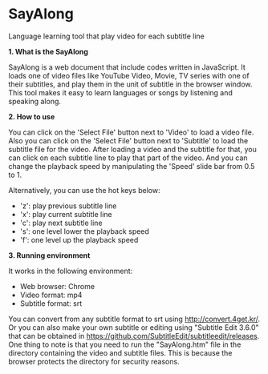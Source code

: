 # SayAlong
Language learning tool that play video for each subtitle line

**1. What is the SayAlong**

SayAlong is a web document that include codes written in JavaScript. It loads one of video files like YouTube Video, Movie, TV series with one of their subtitles, and play them in the unit of subtitle in the browser window. This tool makes it easy to learn languages or songs by listening and speaking along.

**2. How to use**

You can click on the 'Select File' button next to 'Video' to load a video file. Also you can click on the 'Select File' button next to 'Subtitle' to load the subtitle file for the video.
After loading a video and the subtitle for that, you can click on each subtitle line to play that part of the video. And you can change the playback speed by manipulating the 'Speed' slide bar from 0.5 to 1. 


Alternatively, you can use the hot keys below:

- 'z': play previous subtitle line
- 'x': play current subtitle line
- 'c': play next subtitle line
- 's': one level lower the playback speed
- 'f': one level up the playback speed

**3. Running environment**

It works in the following environment:

- Web browser: Chrome
- Video format: mp4
- Subtitle format: srt

You can convert from any subtitle format to srt using http://convert.4get.kr/. Or you can also make your own subtitle or editing using "Subtitle Edit 3.6.0" that can be obtained in https://github.com/SubtitleEdit/subtitleedit/releases.
One thing to note is that you need to run the "SayAlong.htm" file in the directory containing the video and subtitle files. This is because the browser protects the directory for security reasons.
